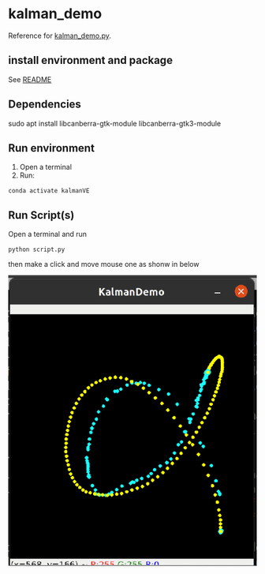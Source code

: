 # kalman_demo
Reference for [kalman_demo.py](https://github.com/cyber-tuna/kalman_demo/blob/master/kalman_demo.py).

## install environment and package 
See [README](create-virtual-environments/README.md)

## Dependencies
sudo apt install libcanberra-gtk-module libcanberra-gtk3-module

## Run environment 
1. Open a terminal 
2. Run:
```
conda activate kalmanVE
```

## Run Script(s)
Open a terminal and run
```
python script.py
```
then make a click and move mouse one as shonw in below 

![fig](window-demo.png)
